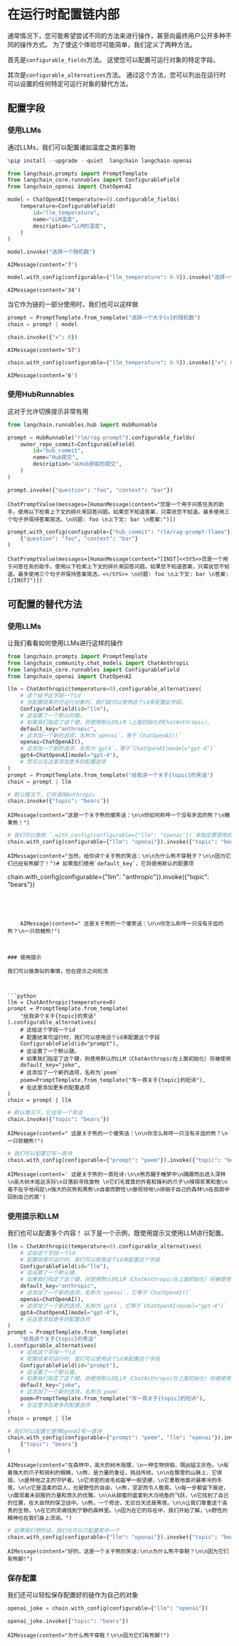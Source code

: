 
# 在运行时配置链内部

通常情况下，您可能希望尝试不同的方法来进行操作，甚至向最终用户公开多种不同的操作方式。
为了使这个体验尽可能简单，我们定义了两种方法。

首先是`configurable_fields`方法。
这使您可以配置可运行对象的特定字段。

其次是`configurable_alternatives`方法。
通过这个方法，您可以列出在运行时可以设置的任何特定可运行对象的替代方法。

## 配置字段

### 使用LLMs
通过LLMs，我们可以配置诸如温度之类的事物


```python
%pip install --upgrade --quiet  langchain langchain-openai
```


```python
from langchain.prompts import PromptTemplate
from langchain_core.runnables import ConfigurableField
from langchain_openai import ChatOpenAI

model = ChatOpenAI(temperature=0).configurable_fields(
    temperature=ConfigurableField(
        id="llm_temperature",
        name="LLM温度",
        description="LLM的温度",
    )
)
```


```python
model.invoke("选择一个随机数")
```




    AIMessage(content='7')




```python
model.with_config(configurable={"llm_temperature": 0.9}).invoke("选择一个随机数")
```




    AIMessage(content='34')



当它作为链的一部分使用时，我们也可以这样做


```python
prompt = PromptTemplate.from_template("选择一个大于{x}的随机数")
chain = prompt | model
```


```python
chain.invoke({"x": 0})
```




    AIMessage(content='57')




```python
chain.with_config(configurable={"llm_temperature": 0.9}).invoke({"x": 0})
```




    AIMessage(content='6')



### 使用HubRunnables

这对于允许切换提示非常有用


```python
from langchain.runnables.hub import HubRunnable
```


```python
prompt = HubRunnable("rlm/rag-prompt").configurable_fields(
    owner_repo_commit=ConfigurableField(
        id="hub_commit",
        name="Hub提交",
        description="从Hub获取的提交",
    )
)
```


```python
prompt.invoke({"question": "foo", "context": "bar"})
```




    ChatPromptValue(messages=[HumanMessage(content="您是一个用于问答任务的助手。使用以下检索上下文的碎片来回答问题。如果您不知道答案，只需说您不知道。最多使用三个句子并保持答案简洁。\n问题: foo \n上下文: bar \n答案:")])




```python
prompt.with_config(configurable={"hub_commit": "rlm/rag-prompt-llama"}).invoke(
    {"question": "foo", "context": "bar"}
)
```




    ChatPromptValue(messages=[HumanMessage(content="[INST]<<SYS>>您是一个用于问答任务的助手。使用以下检索上下文的碎片来回答问题。如果您不知道答案，只需说您不知道。最多使用三个句子并保持答案简洁。<</SYS>> \n问题: foo \n上下文: bar \n答案: [/INST]")])



## 可配置的替代方法



### 使用LLMs

让我们看看如何使用LLMs进行这样的操作


```python
from langchain.prompts import PromptTemplate
from langchain_community.chat_models import ChatAnthropic
from langchain_core.runnables import ConfigurableField
from langchain_openai import ChatOpenAI
```


```python
llm = ChatAnthropic(temperature=0).configurable_alternatives(
    # 这个给予此字段一个id
    # 当配置结束的可运行对象时，我们就可以使用这个id来配置此字段。
    ConfigurableField(id="llm"),
    # 这设置了一个默认的键。
    # 如果我们指定了这个键，则使用默认的LLM（上面初始化的ChatAnthropic）。
    default_key="anthropic",
    # 这添加一个新的选项，名称为`openai`，等于`ChatOpenAI()`
    openai=ChatOpenAI(),
    # 这添加一个新的选项，名称为`gpt4`，等于`ChatOpenAI(model="gpt-4")`
    gpt4=ChatOpenAI(model="gpt-4"),
    # 您可以在这里添加更多的配置选项
)
prompt = PromptTemplate.from_template("给我讲一个关于{topic}的笑话")
chain = prompt | llm
```


```python
# 默认情况下，它将调用Anthropic
chain.invoke({"topic": "bears"})
```




    AIMessage(content="这是一个关于熊的傻笑话：\n\n你如何称呼一个没有牙齿的熊？\n糖果熊！")




```python
# 我们可以使用 `.with_config(configurable={"llm": "openai"})`来指定要使用的llm
chain.with_config(configurable={"llm": "openai"}).invoke({"topic": "bears"})
```




    AIMessage(content="当然，给你讲个关于熊的笑话：\n\n为什么熊不穿鞋子？\n\n因为它们已经有熊脚了！")# 如果我们使用`default_key`，它将使用默认的配置项
chain.with_config(configurable={"llm": "anthropic"}).invoke({"topic": "bears"})
```




    AIMessage(content=" 这是关于熊的一个傻笑话：\n\n你怎么称呼一只没有牙齿的熊？\n一只软糖熊!")



### 使用提示

我们可以做类似的事情，但在提示之间轮流



```python
llm = ChatAnthropic(temperature=0)
prompt = PromptTemplate.from_template(
    "给我讲个关于{topic}的笑话"
).configurable_alternatives(
    # 这给这个字段一个id
    # 配置结束可运行时，我们可以使用这个id来配置这个字段
    ConfigurableField(id="prompt"),
    # 这设置了一个默认键。
    # 如果我们指定了这个键，则使用默认的LLM（ChatAnthropic在上面初始化）将被使用
    default_key="joke",
    # 这添加了一个新的选项，名称为`poem`
    poem=PromptTemplate.from_template("写一首关于{topic}的短诗"),
    # 在这里添加更多的配置选项
)
chain = prompt | llm
```


```python
# 默认情况下，它会写一个笑话
chain.invoke({"topic": "bears"})
```




    AIMessage(content=" 这是关于熊的一个傻笑话：\n\n你怎么称呼一只没有牙齿的熊？\n一只软糖熊!")




```python
# 我们可以配置它写一首诗
chain.with_config(configurable={"prompt": "poem"}).invoke({"topic": "bears"})
```




    AIMessage(content=' 这是关于熊的一首短诗:\n\n熊苏醒于睡梦中\n蹒跚而出进入深林\n高大树木抵达天际\n日落前寻找食物 \n它们毛茸茸的外套和锋利的爪子\n嗅探浆果和鱼\n毫不在乎地闲逛\n强大的灰熊和黑熊\n自豪而野性\n傲视领地\n徘徊于自己的森林\n在孤寂中回到自己的窝')




### 使用提示和LLM

我们也可以配置多个内容！
以下是一个示例，既使用提示又使用LLM进行配置。


```python
llm = ChatAnthropic(temperature=0).configurable_alternatives(
    # 这给这个字段一个id
    # 配置结束可运行时，我们可以使用这个id来配置这个字段
    ConfigurableField(id="llm"),
    # 这设置了一个默认键。
    # 如果我们指定了这个键，则使用默认的LLM（ChatAnthropic在上面初始化）将被使用
    default_key="anthropic",
    # 这添加了一个新的选项，名称为`openai`，它等于`ChatOpenAI()`
    openai=ChatOpenAI(),
    # 这添加了一个新的选项，名称为`gpt4`，它等于`ChatOpenAI(model="gpt-4")`
    gpt4=ChatOpenAI(model="gpt-4"),
    # 在这里添加更多的配置选项
)
prompt = PromptTemplate.from_template(
    "给我讲个关于{topic}的笑话"
).configurable_alternatives(
    # 这给这个字段一个id
    # 配置结束可运行时，我们可以使用这个id来配置这个字段
    ConfigurableField(id="prompt"),
    # 这设置了一个默认键。
    # 如果我们指定了这个键，则使用默认的LLM（ChatAnthropic在上面初始化）将被使用
    default_key="joke",
    # 这添加了一个新的选项，名称为`poem`
    poem=PromptTemplate.from_template("写一首关于{topic}的短诗"),
    # 在这里添加更多的配置选项
)
chain = prompt | llm
```


```python
# 我们可以配置它使用OpenAI写一首诗
chain.with_config(configurable={"prompt": "poem", "llm": "openai"}).invoke(
    {"topic": "bears"}
)
```




    AIMessage(content="在森林中，高大的树木摇摆，\n一种生物徘徊，既凶猛又灰色。\n有着强大的爪子和锐利的眼睛，\n熊，是力量的象征，挑战传统。\n\n在飘雪的山脉上，它徘徊，\n是林地之主的守护者。\n它浓密的皮毛如盔甲一般坚硬，\n它勇敢地面对最寒冷的冬夜。\n\n它是温柔的巨人，也是野性的自由，\n熊，坚定而令人敬畏。\n每一步都留下痕迹，\n展现着未驯服的力量和悠久的优雅。\n\n从甜蜜的盛宴到大马哈鱼的飞跃，\n它找到了自己的位置，在大自然的保卫战中。\n熊，一个奇迹，无论白天还是黑夜。\n\n让我们尊重这个高贵的生物，\n在它的灵魂找到宁静的森林里。\n因为在它的存在中，我们开始了解，\n野性的精神也在我们身上流淌。")




```python
# 如果我们想的话，我们也可以只配置其中一个
chain.with_config(configurable={"llm": "openai"}).invoke({"topic": "bears"})
```




    AIMessage(content="好的，这是一个关于熊的笑话:\n\n为什么熊不穿鞋？\n\n因为它们有熊脚!")


### 保存配置

我们还可以轻松保存配置好的链作为自己的对象


```python
openai_joke = chain.with_config(configurable={"llm": "openai"})
```


```python
openai_joke.invoke({"topic": "bears"})
```




    AIMessage(content="为什么熊不穿鞋？\n\n因为它们有熊脚!")



